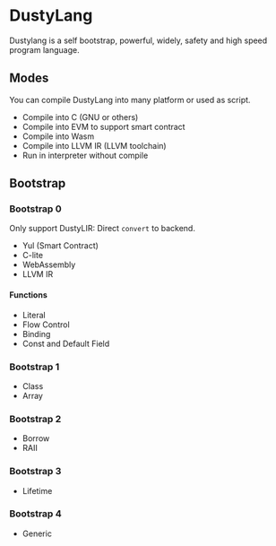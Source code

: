 # DustyLang

Dustylang is a self bootstrap, powerful, widely, safety and high speed program language.

## Modes

You can compile DustyLang into many platform or used as script.

- Compile into C (GNU or others)
- Compile into EVM to support smart contract
- Compile into Wasm
- Compile into LLVM IR (LLVM toolchain)
- Run in interpreter without compile

## Bootstrap

### Bootstrap 0

Only support DustyLIR: Direct `convert` to backend.

- Yul (Smart Contract)
- C-lite
- WebAssembly
- LLVM IR

#### Functions

- Literal
- Flow Control
- Binding
- Const and Default Field

### Bootstrap 1

- Class
- Array

### Bootstrap 2

- Borrow
- RAII

### Bootstrap 3 

- Lifetime

### Bootstrap 4

- Generic

